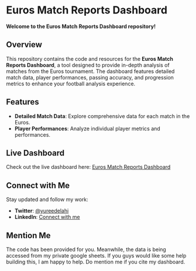 # Euros Match Reports Dashboard

**Welcome to the Euros Match Reports Dashboard repository!**

## Overview

This repository contains the code and resources for the **Euros Match Reports Dashboard**, a tool designed to provide in-depth analysis of matches from the Euros tournament. The dashboard features detailed match data, player performances, passing accuracy, and progression metrics to enhance your football analysis experience.

## Features

- **Detailed Match Data**: Explore comprehensive data for each match in the Euros.
- **Player Performances**: Analyze individual player metrics and performances.


## Live Dashboard

Check out the live dashboard here: [Euros Match Reports Dashboard](https://euros-analysis.streamlit.app/)

## Connect with Me

Stay updated and follow my work:

- **Twitter**: [@yureedelahi](https://twitter.com/yureedelahi)
- **LinkedIn**: [Connect with me](https://www.linkedin.com/in/yureedelahi/)

## Mention Me

The code has been provided for you. Meanwhile, the data is being accessed from my private google sheets. If you guys would like some help building this, I am happy to help. Do mention me if you cite my dashboard.


